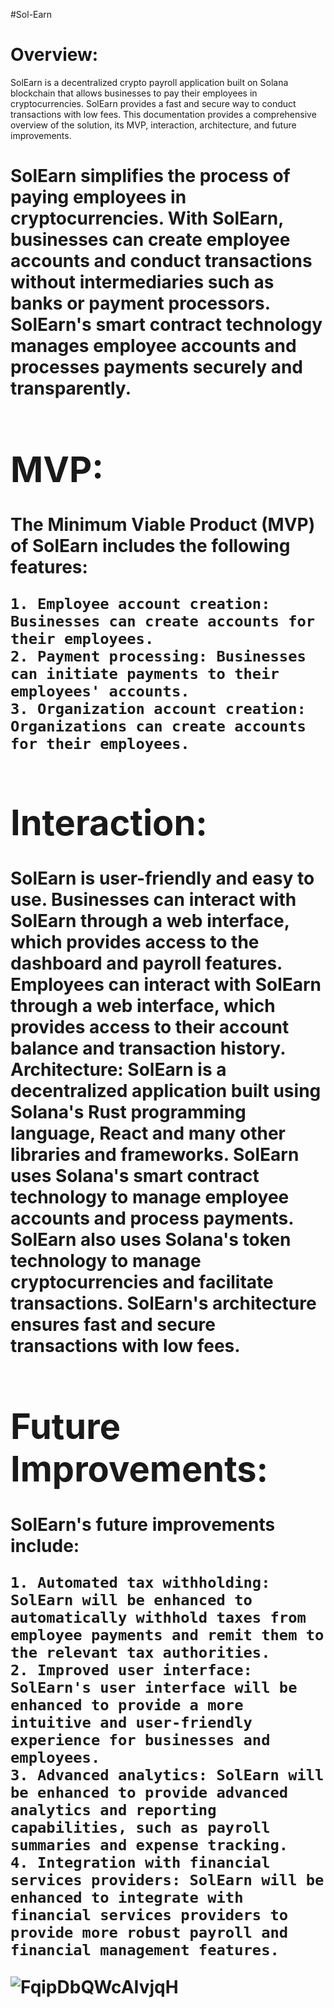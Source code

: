 <!-- @format -->

#Sol-Earn


<h1>Overview:</h1>


SolEarn is a decentralized crypto payroll application built on Solana blockchain that allows businesses to pay their employees in cryptocurrencies. SolEarn provides a fast and secure way to conduct transactions with low fees. This documentation provides a comprehensive overview of the solution, its MVP, interaction, architecture, and future improvements.


<h1><Solution: </h1> SolEarn simplifies the process of paying employees in cryptocurrencies. With SolEarn, businesses can create employee accounts and conduct transactions without intermediaries such as banks or payment processors. SolEarn's smart contract technology manages employee accounts and processes payments securely and transparently.


<h1>MVP:</h1> The Minimum Viable Product (MVP) of SolEarn includes the following features:


    1. Employee account creation: Businesses can create accounts for their employees.
    2. Payment processing: Businesses can initiate payments to their employees' accounts.
    3. Organization account creation: Organizations can create accounts for their employees.
       
    
<h1>Interaction:</h1> SolEarn is user-friendly and easy to use. Businesses can interact with SolEarn through a web interface, which provides access to the dashboard and payroll features. Employees can interact with SolEarn through a web interface, which provides access to their account balance and transaction history.
Architecture: SolEarn is a decentralized application built using Solana's Rust programming language, React and many other libraries and frameworks. SolEarn uses Solana's smart contract technology to manage employee accounts and process payments. SolEarn also uses Solana's token technology to manage cryptocurrencies and facilitate transactions. SolEarn's architecture ensures fast and secure transactions with low fees.
<h1>Future Improvements:</h1> SolEarn's future improvements include:


    1. Automated tax withholding: SolEarn will be enhanced to automatically withhold taxes from employee payments and remit them to the relevant tax authorities.
    2. Improved user interface: SolEarn's user interface will be enhanced to provide a more intuitive and user-friendly experience for businesses and employees.
    3. Advanced analytics: SolEarn will be enhanced to provide advanced analytics and reporting capabilities, such as payroll summaries and expense tracking.
    4. Integration with financial services providers: SolEarn will be enhanced to integrate with financial services providers to provide more robust payroll and financial management features.

![FqipDbQWcAIvjqH](https://user-images.githubusercontent.com/66975592/224820041-7f1559f5-5f03-4d63-a6e6-cd55310099a0.jpeg)
